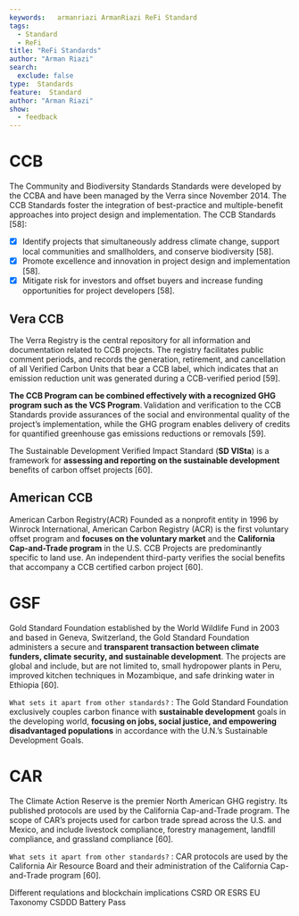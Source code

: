 ```yaml
---
keywords:   armanriazi ArmanRiazi ReFi Standard
tags:
  - Standard
  - ReFi
title: "ReFi Standards"
author: "Arman Riazi"
search:
  exclude: false
type:  Standards
feature:  Standard
author: "Arman Riazi"
show:
  - feedback
---
```


# CCB
 The Community and Biodiversity Standards Standards were developed by the CCBA and have been managed by the Verra since November 2014. The CCB Standards foster the integration of best-practice and multiple-benefit approaches into project design and implementation. The CCB Standards [58]:

- [x] Identify projects that simultaneously address climate change, support local communities and smallholders, and conserve biodiversity [58].
- [x] Promote excellence and innovation in project design and implementation [58].
- [x] Mitigate risk for investors and offset buyers and increase funding opportunities for project developers [58].

## Vera CCB
The Verra Registry is the central repository for all information and documentation related to CCB projects. The registry facilitates public comment periods, and records the generation, retirement, and cancellation of all Verified Carbon Units that bear a CCB label, which indicates that an emission reduction unit was generated during a CCB-verified period [59].

**The CCB Program can be combined effectively with a recognized GHG program such as the VCS Program**. Validation and verification to the CCB Standards provide assurances of the social and environmental quality of the project’s implementation, while the GHG program enables delivery of credits for quantified greenhouse gas emissions reductions or removals [59].

The Sustainable Development Verified Impact Standard (**SD VISta**) is a framework for **assessing and reporting on the sustainable development** benefits of carbon offset projects [60]. 

## American CCB

American Carbon Registry(ACR) Founded as a nonprofit entity in 1996 by Winrock International, American Carbon Registry (ACR) is the first voluntary offset program and **focuses on the voluntary market** and the **California Cap-and-Trade program** in the U.S. CCB Projects are predominantly specific to land use. An independent third-party verifies the social benefits that accompany a CCB certified carbon project [60].

# GSF

Gold Standard Foundation established by the World Wildlife Fund in 2003 and based in Geneva, Switzerland, the Gold Standard Foundation administers a secure and **transparent transaction between climate funders, climate security, and sustainable development**. The projects are global and include, but are not limited to, small hydropower plants in Peru, improved kitchen techniques in Mozambique, and safe drinking water in Ethiopia [60].

`What sets it apart from other standards?`
: The Gold Standard Foundation exclusively couples carbon finance with **sustainable development** goals in the developing world, **focusing on   jobs, social justice, and empowering disadvantaged populations** in accordance with the U.N.’s Sustainable Development Goals.

# CAR

The Climate Action Reserve is the premier North American GHG registry. Its published protocols are used by the California Cap-and-Trade program. The scope of CAR’s projects used for carbon trade spread across the U.S. and Mexico, and include livestock compliance, forestry management, landfill compliance, and grassland compliance [60].

`What sets it apart from other standards?`
: CAR protocols are used by the California Air Resource Board and their administration of the California Cap-and-Trade program [60].



Different requlations and blockchain implications
CSRD OR ESRS
EU Taxonomy
CSDDD
Battery Pass
